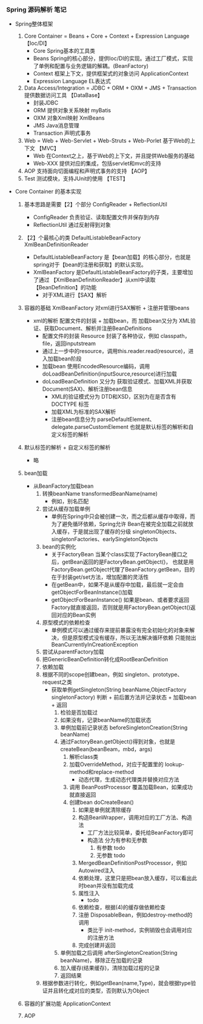 ### Spring 源码解析 笔记
* Spring整体框架
    1. Core Container = Beans + Core + Context + Expression Language 【Ioc/DI】
        * Core Spring基本的工具类
        * Beans Spring的核心部分，提供Ioc/DI的实现。通过工厂模式，实现了单例和配置与业务逻辑的解耦。(BeanFactory)
        * Context 框架上下文，提供框架式的对象访问 ApplicationContext
        * Expression Language EL表达式
    2. Data Access/Integration = JDBC + ORM + OXM + JMS + Transaction  提供数据访问工具 【DataBase】
        * 封装JDBC
        * ORM 提供对象关系映射 myBatis
        * OXM 对象Xml映射 XmlBeans
        * JMS Java消息管理
        * Transaction 声明式事务
    3. Web = Web + Web-Servlet + Web-Struts + Web-Porlet 基于Web的上下文 【MVC】
        * Web 在Context之上，基于Web的上下文，并且提供Web服务的基础
        * Web-XXX 提供对应的集成，包括servlet和mvc的支持
    4. AOP 支持面向切面编程和声明式事务的支持 【AOP】
    5. Test 测试模块，支持JUnit的使用 【TEST】
    
* Core Container 的基本实现
    1. 基本思路是需要【2】个部分 ConfigReader + ReflectionUtil
        * ConfigReader 负责验证、读取配置文件并保存到内存
        * ReflectionUtil 通过反射得到对象
        
    2. 【2】个最核心的类 DefaultListableBeanFactory XmlBeanDefinitionReader
        * DefaultListableBeanFactory 是【bean加载】的核心部分，也就是spring对于【bean的注册和获取】的默认实现。
        * XmlBeanFactory 是DefaultListableBeanFactory的子类，主要增加了通过 【XmlBeanDefinitionReader】从xml中读取【BeanDefinition】的功能
            * 对于XML进行【SAX】解析
            
    3. 容器的基础 XmlBeanFactory 对xml进行SAX解析 + 注册并管理beans
        * xml的解析 配置文件的封装 + 加载bean，而 加载bean又分为 XML验证、获取Document、解析并注册BeanDefinitions
            * 配置文件的封装 Resource 封装了各种协议，例如 classpath，file，返回inputstream
            * 通过上一步中的resource，调用this.reader.read(resource)，进入加载bean阶段
            * 加载bean 使用EncodedResource编码，调用doLoadBeanDefinition(inputSource,resource)进行加载
            * doLoadBeanDefinition 又分为 获取验证模式、加载XML并获取Document(SAX)、解析注册bean信息
                * XML的验证模式分为 DTD和XSD，区别为在是否含有 DOCTYPE 标签
                * 加载XML为标准的SAX解析
                * 注册bean信息分为 parseDefaultElement、delegate.parseCustomElement 也就是默认标签的解析和自定义标签的解析
        
    4. 默认标签的解析 + 自定义标签的解析
        * 略
    5. bean加载
        * 从BeanFactory加载bean
            1. 转换beanName transformedBeanName(name)
                * 例如，别名匹配
            2. 尝试从缓存加载单例
                *  单例在Spring中只会被创建一次，而之后都从缓存中取得，而为了避免循环依赖，Spring允许
                   Bean在被完全加载之前就放入缓存，于是就出现了缓存的分级 singletonObjects、singletonFactories、earlySingletonObjects
            3. bean的实例化
                * 关于FactoryBean 当某个class实现了FactoryBean接口之后，getBean返回的是FactoryBean.getObject()，
                  也就是用FactoryBean.getObject代理了BeanFactory.getBean，目的在于封装get/set方法，增加配置的灵活性
                * 在getBean中，如果不是从缓存中加载，最后就一定会由getObjectForBeanInstance()加载
                * getObjectForBeanInstance() 如果是bean、或者要求返回Factory就直接返回，否则就是用FactoryBean.getObject()返回对应的Bean实例
            4. 原型模式的依赖检查
                * 单例模式可以通过缓存来提前暴露没有完全初始化的对象来解决，但是原型模式没有缓存，所以无法解决循环依赖
                只能抛出 BeanCurrentlyInCreationException
            5. 尝试从parentFactory加载
            6. 把GenericBeanDefinition转化成RootBeanDefinition
            7. 依赖加载
            8. 根据不同的scope创建bean，例如 singleton、prototype、request之类
                * 获取单例getSingleton(String beanName,ObjectFactory singletonFactory)
                判断 + 前后置方法并记录状态 + 加载bean + 返回
                    1. 检验是否加载过
                    2. 如果没有，记录beanName的加载状态
                    3. 单例加载前记录状态 beforeSingletonCreation(String beanName)
                    4. 通过FactoryBean.getObject()得到对象，也就是createBean(beanBeam，mbd，args)
                        1. 解析class类
                        2. 加载OverrideMethod，对应于配置里的 lookup-method和replace-method
                            * 动态代理，生成动态代理类并替换对应方法
                        3. 调用 BeanPostProcessor 覆盖加载Bean，如果成功就直接返回
                        4. 创建bean doCreateBean()
                            1. 如果是单例就清除缓存
                            2. 构造BeanWrapper，调用对应的工厂方法、构造法
                                * 工厂方法比较简单，委托给BeanFactory即可
                                * 构造法 分为有参和无参数
                                    1. 有参数 todo
                                    2. 无参数 todo
                            3. MergedBeanDefinitionPostProcessor，例如Autowired注入
                            4. 依赖处理，这里只是把bean放入缓存，可以看出此时bean并没有加载完成
                            5. 属性注入
                                * todo
                            6. 依赖检查，根据(4)的缓存做依赖检查
                            7. 注册 DisposableBean，例如destroy-method的调用
                                * 类比于 init-method，实例销毁也会调用对应的注册方法
                            8. 完成创建并返回
                    5. 单例加载之后调用 afterSingletonCreation(String beanName)，移除正在加载的记录
                    6. 加入缓存(结果缓存)，清除加载过程的记录
                    7. 返回结果
            9. 根据参数进行转化，例如getBean(name,Type)，就会根据type验证并且转化成对应的类型，否则默认为Object
    6. 容器的扩展功能 ApplicationContext
    7. AOP
